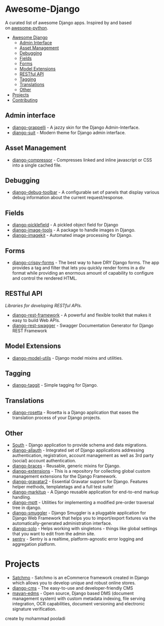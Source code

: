 # Awesome-Django
A curated list of awesome Django apps. Inspired by and based on [awesome-python](https://github.com/vinta/awesome-python/).

- [Awesome Django](https://github.com/jbwolfe/awesome-django?tab=readme-ov-file#awesome-django)
    - [Admin Interface](https://github.com/jbwolfe/awesome-django?tab=readme-ov-file#admin-interface)
    - [Asset Management](https://github.com/jbwolfe/awesome-django?tab=readme-ov-file#asset-management)
    - [Debugging](https://github.com/jbwolfe/awesome-django?tab=readme-ov-file#debugging)
    - [Fields](https://github.com/jbwolfe/awesome-django?tab=readme-ov-file#fields)
    - [Forms](https://github.com/jbwolfe/awesome-django?tab=readme-ov-file#forms)
    - [Model Extensions](https://github.com/jbwolfe/awesome-django?tab=readme-ov-file#model-extensions)
    - [RESTful API](https://github.com/jbwolfe/awesome-django?tab=readme-ov-file#restful-api)
    - [Tagging](https://github.com/jbwolfe/awesome-django?tab=readme-ov-file#tagging)
    - [Translations](https://github.com/jbwolfe/awesome-django?tab=readme-ov-file#translations)
    - [Other](https://github.com/jbwolfe/awesome-django?tab=readme-ov-file#other)
- [Projects](https://github.com/jbwolfe/awesome-django?tab=readme-ov-file#projects)
- [Contributing](https://github.com/jbwolfe/awesome-django?tab=readme-ov-file#contributing)

## Admin interface

[](https://github.com/jbwolfe/awesome-django?tab=readme-ov-file#admin-interface)

- [django-grappelli](https://github.com/sehmaschine/django-grappelli/) - A jazzy skin for the Django Admin-Interface.
- [django-suit](https://github.com/darklow/django-suit/) - Modern theme for Django admin interface.

## Asset Management

[](https://github.com/jbwolfe/awesome-django?tab=readme-ov-file#asset-management)

- [django-compressor](https://github.com/django-compressor/django-compressor/) - Compresses linked and inline javascript or CSS into a single cached file.

## Debugging

[](https://github.com/jbwolfe/awesome-django?tab=readme-ov-file#debugging)

- [django-debug-toolbar](https://github.com/django-debug-toolbar/django-debug-toolbar/) - A configurable set of panels that display various debug information about the current request/response.

## Fields

[](https://github.com/jbwolfe/awesome-django?tab=readme-ov-file#fields)

- [django-picklefield](https://github.com/gintas/django-picklefield/) - A pickled object field for Django
- [django-image-tools](https://github.com/bonsaistudio/django-image-tools/) - A package to handle images in Django.
- [django-imagekit](https://github.com/matthewwithanm/django-imagekit/) - Automated image processing for Django.

## Forms

[](https://github.com/jbwolfe/awesome-django?tab=readme-ov-file#forms)

- [django-crispy-forms](https://github.com/maraujop/django-crispy-forms/) - The best way to have DRY Django forms. The app provides a tag and filter that lets you quickly render forms in a div format while providing an enormous amount of capability to configure and control the rendered HTML.

## RESTful API

[](https://github.com/jbwolfe/awesome-django?tab=readme-ov-file#restful-api)

_Libraries for developing RESTful APIs._

- [django-rest-framework](http://www.django-rest-framework.org/) - A powerful and flexible toolkit that makes it easy to build Web APIs.
- [django-rest-swagger](https://github.com/marcgibbons/django-rest-swagger/) - Swagger Documentation Generator for Django REST Framework

## Model Extensions

[](https://github.com/jbwolfe/awesome-django?tab=readme-ov-file#model-extensions)

- [django-model-utils](https://github.com/carljm/django-model-utils/) - Django model mixins and utilities.

## Tagging

[](https://github.com/jbwolfe/awesome-django?tab=readme-ov-file#tagging)

- [django-taggit](https://github.com/alex/django-taggit/) - Simple tagging for Django.

## Translations

[](https://github.com/jbwolfe/awesome-django?tab=readme-ov-file#translations)

- [django-rosetta](https://github.com/mbi/django-rosetta/) - Rosetta is a Django application that eases the translation process of your Django projects.

## Other

[](https://github.com/jbwolfe/awesome-django?tab=readme-ov-file#other)

- [South](https://bitbucket.org/andrewgodwin/south/src/) - Django application to provide schema and data migrations.
- [django-allauth](https://github.com/pennersr/django-allauth/) - Integrated set of Django applications addressing authentication, registration, account management as well as 3rd party (social) account authentication.
- [django-braces](https://github.com/brack3t/django-braces/) - Reusable, generic mixins for Django.
- [django-extensions](https://github.com/django-extensions/django-extensions/) - This is a repository for collecting global custom management extensions for the Django Framework.
- [django-gravatar2](https://github.com/twaddington/django-gravatar/) - Essential Gravatar support for Django. Features helper methods, templatetags and a full test suite!
- [django-markitup](https://bitbucket.org/carljm/django-markitup/src/) - A Django reusable application for end-to-end markup handling.
- [django-mptt](https://github.com/django-mptt/django-mptt/) - Utilities for implementing a modified pre-order traversal tree in django.
- [django-smuggler](https://github.com/semente/django-smuggler/) - Django Smuggler is a pluggable application for Django Web Framework that helps you to import/export fixtures via the automatically-generated administration interface.
- [django-solo](https://github.com/lazybird/django-solo/) - Helps working with singletons - things like global settings that you want to edit from the admin site.
- [sentry](https://github.com/getsentry/sentry/) - Sentry is a realtime, platform-agnostic error logging and aggregation platform.

# Projects

[](https://github.com/jbwolfe/awesome-django?tab=readme-ov-file#projects)

- [Satchmo](https://bitbucket.org/chris1610/satchmo/src/) - Satchmo is an eCommerce framework created in Django which allows you to develop unique and robust online stores.
- [django-cms](https://github.com/divio/django-cms/) - The easy-to-use and developer-friendly CMS
- [mayan-edms](https://github.com/mayan-edms/mayan-edms/) - Open source, Django based DMS (document management system) with custom metadata indexing, file serving integration, OCR capabilities, document versioning and electronic signature verification.



create by mohammad pooladi
